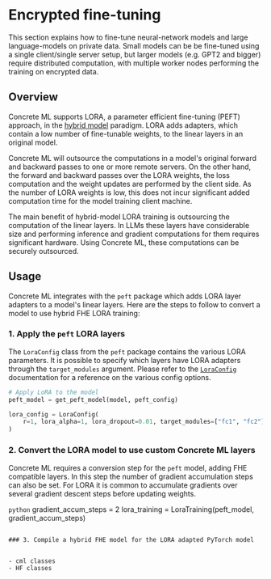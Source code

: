 # Encrypted fine-tuning

This section explains how to fine-tune neural-network models and large 
language-models on private data. Small models can be be fine-tuned 
using a single client/single server setup, but larger models (e.g. GPT2 and bigger)
require distributed computation, with multiple worker nodes performing the
training on encrypted data. 

## Overview

Concrete ML supports LORA, a parameter efficient fine-tuning (PEFT) approach, in 
the [hybrid model](../guides/hybrid-models.md) paradigm. LORA adds
adapters, which contain a low number of fine-tunable weights, to the linear layers 
in an original model. 

Concrete ML will outsource the computations in a model's original forward and backward passes
to one or more remote servers. On the other hand, the forward and backward passes
over the LORA weights, the loss computation and the weight updates are performed
by the client side. As the number of LORA weights is low, this does not incur
significant added computation time for the model training client machine. 

The main benefit of hybrid-model LORA training is outsourcing the computation of the 
linear layers. In LLMs these layers have considerable size and performing inference
and gradient computations for them requires significant hardware. Using Concrete ML,
these computations can be securely outsourced.

## Usage

Concrete ML integrates with the `peft` package which adds LORA layer adapters
to a model's linear layers. Here are the steps to follow to convert
a model to use hybrid FHE LORA training:

### 1. Apply the `peft` LORA layers

The `LoraConfig` class from the `peft` package contains the various LORA parameters. It 
is possible to specify which layers have LORA adapters through the `target_modules` argument.
Please refer to the [`LoraConfig`](https://huggingface.co/docs/peft/index) documentation
for a reference on the various config options.

<!--pytest-codeblocks:skip-->
```python
# Apply LoRA to the model
peft_model = get_peft_model(model, peft_config)

lora_config = LoraConfig(
    r=1, lora_alpha=1, lora_dropout=0.01, target_modules=["fc1", "fc2"], bias="none"
)
```

### 2. Convert the LORA model to use custom Concrete ML layers

Concrete ML requires a conversion step for the `peft` model, adding
FHE compatible layers. In this step the number of gradient accumulation steps
can also be set. For LORA it is common to accumulate gradients over 
several gradient descent steps before updating weights. 

<!--pytest-codeblocks:skip-->
```python```
gradient_accum_steps = 2
lora_training = LoraTraining(peft_model, gradient_accum_steps)
```

### 3. Compile a hybrid FHE model for the LORA adapted PyTorch model


- cml classes
- HF classes


